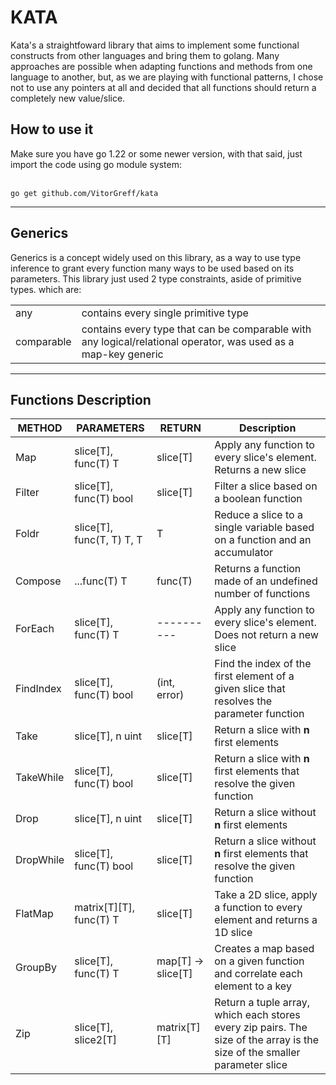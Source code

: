 # KATA 

Kata's a straightfoward library that aims to implement some functional constructs from other languages and bring them to golang. Many approaches are possible when adapting functions and methods from one language to another, but, as we are playing with functional patterns, I chose not to use any pointers at all and decided that all functions should return a completely new value/slice. 

<h2>How to use it</h2>
Make sure you have go 1.22 or some newer version, with that said, just import the code using go module system:
<br></br>

```
go get github.com/VitorGreff/kata 
```

<hr></hr>

<h2>Generics</h2>

Generics is a concept widely used on this library, as a way to use type inference to grant every function many ways to be used based on its parameters. This library just used 2 type constraints, aside of primitive types. which are:

|            |                                                                                                                    |
| ---------- | ------------------------------------------------------------------------------------------------------------------ |
| any        | contains every single primitive type                                                                               |
| comparable | contains every type that can be comparable with any logical/relational operator, was used as a map-key generic<br> |

<hr></hr>

<h2>Functions Description</h2>

| METHOD    | PARAMETERS                | RETURN             | Description                                                                                                               |
| --------- | ------------------------- | ------------------ | ------------------------------------------------------------------------------------------------------------------------- |
| Map       | slice[T], func(T) T       | slice[T]           | Apply any function to every slice's element. Returns a new slice                                                          |
| Filter    | slice[T], func(T) bool    | slice[T]           | Filter a slice based on a boolean function                                                                                |
| Foldr     | slice[T], func(T, T) T, T | T                  | Reduce a slice to a single variable based on a function and an accumulator                                                |
| Compose   | ...func(T) T              | func(T)            | Returns a function made of an undefined number of functions                                                               |
| ForEach   | slice[T], func(T) T       | ----------         | Apply any function to every slice's element. Does not return a new slice                                                  |
| FindIndex | slice[T], func(T) bool    | (int, error)       | Find the index of the first element of a given slice that resolves the parameter function                                 |
| Take      | slice[T], n uint          | slice[T]           | Return a slice with **n** first elements                                                                                  |
| TakeWhile | slice[T], func(T) bool    | slice[T]           | Return a slice with **n** first elements that resolve the given function                                                  |
| Drop      | slice[T], n uint          | slice[T]           | Return a slice without **n** first elements                                                                               |
| DropWhile | slice[T], func(T) bool    | slice[T]           | Return a slice without **n** first elements that resolve the given function                                               |
| FlatMap   | matrix[T][T], func(T) T   | slice[T]           | Take a 2D slice, apply a function to every element and returns a 1D slice                                                 |
| GroupBy   | slice[T], func(T) T       | map[T] -> slice[T] | Creates a map based on a given function and correlate each element to a key                                               |
| Zip       | slice[T], slice2[T]       | matrix[T][T]       | Return a tuple array, which each stores every zip pairs. The size of the array is the size of the smaller parameter slice |

